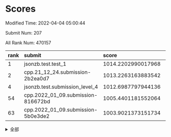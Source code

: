 # Scores

Modified Time: 2022-04-04 05:00:44

Submit Num: 207

All Rank Num: 470157

| rank |               submit               |       score        |       sigma        | pk_num |
| :--- | :--------------------------------- | :----------------- | :----------------- | :----- |
| 1    | jsonzb.test.test_1                 | 1014.2202990017968 | 0.8368147452142148 | 9082   |
| 2    | cpp.21_12_24.submission-2b2ea0d7   | 1013.2263163883542 | 0.8274894311130184 | 9082   |
| 4    | jsonzb.test.submission_level_4     | 1012.6987797944136 | 0.8058083300250118 | 9086   |
| 54   | cpp.2022_01_09.submission-816672bd | 1005.4401181552064 | 0.7199706085995813 | 9087   |
| 63   | cpp.2022_01_09.submission-5b0e3de2 | 1003.9021373151734 | 0.7014997906592587 | 9086   |


<details>
<summary>全部</summary>

| rank |                 submit                 |       score        |       sigma        | pk_num |
| :--- | :------------------------------------- | :----------------- | :----------------- | :----- |
| 1    | jsonzb.test.test_1                     | 1014.2202990017968 | 0.8368147452142148 | 9082   |
| 2    | cpp.21_12_24.submission-2b2ea0d7       | 1013.2263163883542 | 0.8274894311130184 | 9082   |
| 3    | gobigger.level_3.submission_level_3_26 | 1012.9499447061014 | 0.8266167033438248 | 9088   |
| 4    | jsonzb.test.submission_level_4         | 1012.6987797944136 | 0.8058083300250118 | 9086   |
| 5    | gobigger.level_3.submission_level_3_1  | 1011.6342768842203 | 0.7942238989864959 | 9087   |
| 6    | gobigger.level_3.submission_level_3_7  | 1011.1683983667951 | 0.7940000024002638 | 9086   |
| 7    | gobigger.level_3.submission_level_3_45 | 1011.0150480624196 | 0.7807885831149717 | 9084   |
| 8    | gobigger.level_3.submission_level_3_5  | 1010.9274782711582 | 0.781164892090128  | 9087   |
| 9    | gobigger.level_3.submission_level_3_9  | 1010.7234091786771 | 0.7646292642750824 | 9088   |
| 10   | gobigger.level_3.submission_level_3_24 | 1010.7132260057733 | 0.7671837538906604 | 9091   |
| 11   | gobigger.level_3.submission_level_3_48 | 1010.7064134778711 | 0.7612810112840186 | 9086   |
| 12   | gobigger.level_3.submission_level_3_22 | 1010.601791837326  | 0.7711402580353894 | 9084   |
| 13   | gobigger.level_3.submission_level_3_49 | 1010.5349677639879 | 0.7815903953196719 | 9085   |
| 14   | gobigger.level_3.submission_level_3_38 | 1010.4896276417593 | 0.7440599630736906 | 9085   |
| 15   | gobigger.level_3.submission_level_3_37 | 1010.4361557838109 | 0.775864238070199  | 9087   |
| 16   | gobigger.level_3.submission_level_3_3  | 1010.4043649174972 | 0.7833553809939617 | 9088   |
| 17   | gobigger.level_3.submission_level_3_17 | 1010.3800768548597 | 0.7701164653019953 | 9081   |
| 18   | gobigger.level_3.submission_level_3_42 | 1010.2876421748183 | 0.7577753922139236 | 9087   |
| 19   | gobigger.level_3.submission_level_3_23 | 1010.2152470753506 | 0.7606873731438095 | 9087   |
| 20   | gobigger.level_3.submission_level_3_27 | 1010.2087630701342 | 0.7513438996788507 | 9085   |
| 21   | gobigger.level_3.submission_level_3_43 | 1010.1546890592405 | 0.7411614356497491 | 9082   |
| 22   | gobigger.level_3.submission_level_3_14 | 1010.1370298029906 | 0.7429857363380958 | 9084   |
| 23   | gobigger.level_3.submission_level_3_11 | 1010.0877064422191 | 0.7833198504801069 | 9079   |
| 24   | gobigger.level_3.submission_level_3_21 | 1010.0417088770398 | 0.7570817061552392 | 9087   |
| 25   | gobigger.level_3.submission_level_3_46 | 1009.9855560264804 | 0.7678731307281046 | 9086   |
| 26   | gobigger.level_3.submission_level_3_28 | 1009.9542823735193 | 0.7519690683668259 | 9088   |
| 27   | gobigger.level_3.submission_level_3_34 | 1009.953806673596  | 0.7444233873890914 | 9085   |
| 28   | gobigger.level_3.submission_level_3_15 | 1009.9492132881388 | 0.7619588690936301 | 9083   |
| 29   | gobigger.level_3.submission_level_3_25 | 1009.9228310844136 | 0.7723764521457277 | 9084   |
| 30   | gobigger.level_3.submission_level_3_44 | 1009.883133902723  | 0.754275826593072  | 9079   |
| 31   | gobigger.level_3.submission_level_3_20 | 1009.8737145480791 | 0.7657612417073952 | 9085   |
| 32   | gobigger.level_3.submission_level_3_35 | 1009.854044764879  | 0.7811220067777587 | 9081   |
| 33   | gobigger.level_3.submission_level_3_0  | 1009.8025121689376 | 0.7708667422287988 | 9088   |
| 34   | gobigger.level_3.submission_level_3_18 | 1009.7736267687798 | 0.7670021588183055 | 9085   |
| 35   | gobigger.level_3.submission_level_3_33 | 1009.7303499549748 | 0.7621922393046066 | 9085   |
| 36   | gobigger.level_3.submission_level_3_2  | 1009.6596812813907 | 0.7756978431532735 | 9087   |
| 37   | gobigger.level_3.submission_level_3_6  | 1009.6278369298099 | 0.7775452238950228 | 9086   |
| 38   | gobigger.level_3.submission_level_3_12 | 1009.6011708110776 | 0.7498400180624147 | 9084   |
| 39   | gobigger.level_3.submission_level_3_10 | 1009.5486833671831 | 0.7554607939311369 | 9088   |
| 40   | gobigger.level_3.submission_level_3_41 | 1009.5312598515087 | 0.7628506630630985 | 9087   |
| 41   | gobigger.level_3.submission_level_3_40 | 1009.5237447375135 | 0.7463349078001671 | 9082   |
| 42   | gobigger.level_3.submission_level_3_8  | 1009.3410367683911 | 0.7502028754909558 | 9086   |
| 43   | gobigger.level_3.submission_level_3_19 | 1009.3256434580452 | 0.7386697998992517 | 9088   |
| 44   | gobigger.level_3.submission_level_3_4  | 1009.2808586674225 | 0.7443123326065122 | 9084   |
| 45   | gobigger.level_3.submission_level_3_32 | 1009.153217875752  | 0.766992735940744  | 9089   |
| 46   | gobigger.level_3.submission_level_3_31 | 1009.0764539833326 | 0.7521217743937538 | 9084   |
| 47   | gobigger.level_3.submission_level_3_36 | 1009.0022130098185 | 0.7417864347772403 | 9089   |
| 48   | gobigger.level_3.submission_level_3_16 | 1009.0018233367167 | 0.7460180311839644 | 9086   |
| 49   | gobigger.level_3.submission_level_3_13 | 1008.8679244876469 | 0.7592571052320212 | 9088   |
| 50   | gobigger.level_3.submission_level_3_29 | 1008.7975852017805 | 0.7408115562468461 | 9081   |
| 51   | gobigger.level_3.submission_level_3_47 | 1008.7880622972365 | 0.7347038805808255 | 9086   |
| 52   | gobigger.level_3.submission_level_3_39 | 1008.5564323616096 | 0.7475328643657164 | 9085   |
| 53   | gobigger.level_3.submission_level_3_30 | 1007.9835225944616 | 0.7398686198643353 | 9085   |
| 54   | cpp.2022_01_09.submission-816672bd     | 1005.4401181552064 | 0.7199706085995813 | 9087   |
| 55   | gobigger.level_1.submission_level_1_32 | 1004.9710377088664 | 0.7297431046985458 | 9082   |
| 56   | gobigger.level_1.submission_level_1_13 | 1004.7055192939491 | 0.7194718675962042 | 9083   |
| 57   | gobigger.level_1.submission_level_1_15 | 1004.5878813852325 | 0.7230453122028063 | 9090   |
| 58   | gobigger.level_1.submission_level_1_47 | 1004.3247438050213 | 0.7139684777079499 | 9084   |
| 59   | gobigger.level_1.submission_level_1_17 | 1004.2291647822017 | 0.7142369789795415 | 9083   |
| 60   | gobigger.level_1.submission_level_1_40 | 1004.1567637973124 | 0.7363817521598115 | 9084   |
| 61   | gobigger.level_1.submission_level_1_46 | 1004.1087498042383 | 0.7103713483188372 | 9088   |
| 62   | gobigger.level_1.submission_level_1_6  | 1003.9887051778668 | 0.7138313482203872 | 9080   |
| 63   | cpp.2022_01_09.submission-5b0e3de2     | 1003.9021373151734 | 0.7014997906592587 | 9086   |
| 64   | gobigger.level_1.submission_level_1_10 | 1003.8866624175574 | 0.7087850314177201 | 9085   |
| 65   | gobigger.level_1.submission_level_1_34 | 1003.8810475126478 | 0.7195173632909337 | 9090   |
| 66   | gobigger.level_1.submission_level_1_11 | 1003.8616220728469 | 0.7088925833886306 | 9089   |
| 67   | gobigger.level_1.submission_level_1_21 | 1003.8254483068321 | 0.7193789975325604 | 9092   |
| 68   | gobigger.level_1.submission_level_1_42 | 1003.8017684151296 | 0.711666846152596  | 9086   |
| 69   | gobigger.level_1.submission_level_1_8  | 1003.7714637328278 | 0.7128691059409223 | 9086   |
| 70   | gobigger.level_1.submission_level_1_29 | 1003.6901600842315 | 0.7083275117397492 | 9089   |
| 71   | gobigger.level_1.submission_level_1_25 | 1003.6500747611536 | 0.708743949849552  | 9085   |
| 72   | gobigger.level_1.submission_level_1_2  | 1003.6244609285279 | 0.7113513245404609 | 9082   |
| 73   | gobigger.level_1.submission_level_1_24 | 1003.620247830378  | 0.7178437220065508 | 9082   |
| 74   | gobigger.level_1.submission_level_1_1  | 1003.6201286869432 | 0.7022152716390088 | 9087   |
| 75   | gobigger.level_1.submission_level_1_41 | 1003.5860888857927 | 0.7290077525986095 | 9082   |
| 76   | gobigger.level_1.submission_level_1_39 | 1003.520055478181  | 0.7122316520881696 | 9083   |
| 77   | gobigger.level_1.submission_level_1_4  | 1003.4744337708331 | 0.709606797368116  | 9084   |
| 78   | gobigger.level_1.submission_level_1_43 | 1003.4390996442353 | 0.7125639334135634 | 9085   |
| 79   | gobigger.level_1.submission_level_1_31 | 1003.4229813355221 | 0.7219723572134253 | 9086   |
| 80   | gobigger.level_1.submission_level_1_36 | 1003.3909176891046 | 0.718367033191562  | 9086   |
| 81   | gobigger.level_1.submission_level_1_14 | 1003.3571843963317 | 0.7100381704343924 | 9086   |
| 82   | gobigger.level_1.submission_level_1_44 | 1003.3500031899056 | 0.7179339279926207 | 9084   |
| 83   | gobigger.level_1.submission_level_1_30 | 1003.3498557760814 | 0.7159477650831475 | 9087   |
| 84   | gobigger.level_1.submission_level_1_35 | 1003.3366504260837 | 0.7137184646325977 | 9090   |
| 85   | gobigger.level_1.submission_level_1_37 | 1003.2613782559713 | 0.7164883471865321 | 9088   |
| 86   | gobigger.level_1.submission_level_1_48 | 1003.2447837528072 | 0.7127743338986121 | 9086   |
| 87   | gobigger.level_1.submission_level_1_0  | 1003.2080299582746 | 0.7166859272510961 | 9088   |
| 88   | gobigger.level_1.submission_level_1_20 | 1003.1788881800285 | 0.7188462864270276 | 9081   |
| 89   | gobigger.level_1.submission_level_1_22 | 1003.1131731728775 | 0.7216903653817666 | 9087   |
| 90   | gobigger.level_1.submission_level_1_28 | 1003.0554153336992 | 0.7174604929916476 | 9087   |
| 91   | gobigger.level_1.submission_level_1_3  | 1003.0508360371609 | 0.7204550445970097 | 9088   |
| 92   | gobigger.level_1.submission_level_1_7  | 1003.0497824930836 | 0.7074135178106724 | 9085   |
| 93   | gobigger.level_1.submission_level_1_38 | 1003.0478653724622 | 0.7130157951226328 | 9088   |
| 94   | gobigger.level_1.submission_level_1_26 | 1002.7270200987757 | 0.7109687958161173 | 9084   |
| 95   | gobigger.level_1.submission_level_1_19 | 1002.6164992775866 | 0.7128262201708734 | 9083   |
| 96   | gobigger.level_1.submission_level_1_18 | 1002.5816077435993 | 0.7062581712107638 | 9088   |
| 97   | gobigger.level_1.submission_level_1_33 | 1002.565409917107  | 0.7146851877694862 | 9082   |
| 98   | gobigger.level_1.submission_level_1_27 | 1002.5441961896879 | 0.7191830478825774 | 9087   |
| 99   | gobigger.level_1.submission_level_1_49 | 1002.5087533429753 | 0.7108060149303695 | 9090   |
| 100  | gobigger.level_1.submission_level_1_12 | 1002.3326907360496 | 0.7123112405950212 | 9085   |
| 101  | gobigger.level_1.submission_level_1_5  | 1002.3165272899978 | 0.7148397968276182 | 9087   |
| 102  | gobigger.level_1.submission_level_1_16 | 1002.2355810962487 | 0.7017029234895191 | 9079   |
| 103  | gobigger.level_1.submission_level_1_45 | 1001.8735537925087 | 0.7153568100673471 | 9085   |
| 104  | gobigger.level_1.submission_level_1_23 | 1001.5321319354983 | 0.7136856964373164 | 9087   |
| 105  | gobigger.level_1.submission_level_1_9  | 1001.1022128670089 | 0.70553527775555   | 9083   |
| 106  | gobigger.random.submission_random_31   | 997.233322366798   | 0.7075696649251425 | 9088   |
| 107  | gobigger.random.submission_random_26   | 997.2203532964398  | 0.6981460638883096 | 9083   |
| 108  | gobigger.random.submission_random_22   | 997.1539165406251  | 0.7045753089510473 | 9088   |
| 109  | gobigger.random.submission_random_24   | 996.9755815244054  | 0.7143403925271895 | 9084   |
| 110  | gobigger.random.submission_random_9    | 996.8797340667497  | 0.6990674692013795 | 9080   |
| 111  | gobigger.random.submission_random_16   | 996.7517559069482  | 0.7026265748095771 | 9081   |
| 112  | gobigger.random.submission_random_25   | 996.7143894091334  | 0.7196274925394872 | 9093   |
| 113  | gobigger.random.submission_random_12   | 996.6619767796166  | 0.7071590506994793 | 9088   |
| 114  | gobigger.random.submission_random_14   | 996.6001943614161  | 0.7150529210860288 | 9086   |
| 115  | gobigger.random.submission_random_42   | 996.5968584506414  | 0.7037395384420058 | 9085   |
| 116  | gobigger.random.submission_random_3    | 996.5733398207126  | 0.7177340869567016 | 9083   |
| 117  | gobigger.random.submission_random_8    | 996.5249806259053  | 0.7290547687337655 | 9078   |
| 118  | gobigger.random.submission_random_47   | 996.4953171742936  | 0.7250806897804194 | 9087   |
| 119  | gobigger.random.submission_random_30   | 996.4535402606849  | 0.7043587726175234 | 9083   |
| 120  | gobigger.random.submission_random_33   | 996.3609173907395  | 0.716525992451205  | 9082   |
| 121  | gobigger.random.submission_random_43   | 996.3439763606599  | 0.7086204031573867 | 9086   |
| 122  | gobigger.random.submission_random_2    | 996.3412531878469  | 0.7155925196867436 | 9087   |
| 123  | gobigger.random.submission_random_5    | 996.293604184216   | 0.7044455987563177 | 9079   |
| 124  | gobigger.random.submission_random_32   | 996.2662143879835  | 0.7118402049498306 | 9085   |
| 125  | gobigger.random.submission_random_28   | 996.2252198298874  | 0.7137874076213292 | 9084   |
| 126  | gobigger.random.submission_random_34   | 996.1165335986926  | 0.7045394954441606 | 9085   |
| 127  | gobigger.random.submission_random_21   | 996.1072000138945  | 0.71948966015798   | 9087   |
| 128  | gobigger.random.submission_random_13   | 996.0894488902936  | 0.6923558579428376 | 9086   |
| 129  | gobigger.random.submission_random_1    | 996.0836190356334  | 0.7151292523859762 | 9083   |
| 130  | gobigger.random.submission_random_41   | 996.0807333309945  | 0.7234252768179473 | 9082   |
| 131  | gobigger.random.submission_random_46   | 996.0665825545007  | 0.7126284346467892 | 9091   |
| 132  | gobigger.random.submission_random_23   | 996.047632268446   | 0.7059026448666109 | 9088   |
| 133  | gobigger.random.submission_random_27   | 995.9791641202152  | 0.7200590779156695 | 9082   |
| 134  | gobigger.random.submission_random_36   | 995.9709900028358  | 0.7172381844855049 | 9086   |
| 135  | gobigger.random.submission_random_45   | 995.9402077083016  | 0.7166317862207279 | 9088   |
| 136  | gobigger.random.submission_random_0    | 995.8210193311579  | 0.7209394588493446 | 9085   |
| 137  | gobigger.random.submission_random_49   | 995.7842194918018  | 0.7181490490248478 | 9085   |
| 138  | gobigger.random.submission_random_11   | 995.7784949032815  | 0.6941510758482199 | 9081   |
| 139  | gobigger.random.submission_random_44   | 995.7448311148804  | 0.7203844370637482 | 9082   |
| 140  | gobigger.random.submission_random_15   | 995.7059208014635  | 0.7261210286476117 | 9088   |
| 141  | gobigger.random.submission_random_37   | 995.6134164798536  | 0.7342455243501484 | 9083   |
| 142  | gobigger.random.submission_random_6    | 995.5744788423544  | 0.7129340463366054 | 9083   |
| 143  | gobigger.random.submission_random_39   | 995.538007097882   | 0.7080244188696485 | 9086   |
| 144  | gobigger.random.submission_random_19   | 995.5166127638221  | 0.7133823439694655 | 9081   |
| 145  | gobigger.random.submission_random_7    | 995.412505108923   | 0.7194160414749091 | 9084   |
| 146  | gobigger.random.submission_random_10   | 995.3765727725292  | 0.6977440823269851 | 9084   |
| 147  | gobigger.random.submission_random_18   | 995.2751473232398  | 0.7152235176544117 | 9086   |
| 148  | gobigger.random.submission_random_17   | 995.2173607605256  | 0.7180934676309159 | 9086   |
| 149  | gobigger.random.submission_random_4    | 995.1232214482029  | 0.7205551965819499 | 9083   |
| 150  | gobigger.random.submission_random_48   | 995.0384455128058  | 0.706938257247275  | 9084   |
| 151  | gobigger.random.submission_random_20   | 994.9795215330784  | 0.7086282856074261 | 9085   |
| 152  | gobigger.random.submission_random_35   | 994.8541593512788  | 0.7201957887938447 | 9082   |
| 153  | gobigger.random.submission_random_29   | 994.7649730975301  | 0.7283112787956515 | 9085   |
| 154  | gobigger.random.submission_random_38   | 994.6662688005584  | 0.7337223009769762 | 9079   |
| 155  | gobigger.level_2.submission_level_2_26 | 994.3514781335192  | 0.7238795132397017 | 9079   |
| 156  | gobigger.random.submission_random_40   | 994.2959923021054  | 0.7093404319384157 | 9087   |
| 157  | gobigger.level_2.submission_level_2_25 | 994.1964014520547  | 0.7128088982464644 | 9083   |
| 158  | gobigger.level_2.submission_level_2_20 | 994.0886806129703  | 0.7217513620234015 | 9077   |
| 159  | gobigger.level_2.submission_level_2_40 | 993.8744257104474  | 0.7406690940900469 | 9086   |
| 160  | gobigger.level_2.submission_level_2_45 | 993.5513594501926  | 0.7422524850895971 | 9089   |
| 161  | gobigger.level_2.submission_level_2_42 | 993.3393743897892  | 0.7287961689513319 | 9085   |
| 162  | gobigger.level_2.submission_level_2_30 | 993.1829108248079  | 0.727267599260567  | 9080   |
| 163  | gobigger.level_2.submission_level_2_2  | 992.9686330149391  | 0.727862029743446  | 9092   |
| 164  | gobigger.level_2.submission_level_2_13 | 992.9140031078485  | 0.7364461876791198 | 9084   |
| 165  | gobigger.level_2.submission_level_2_12 | 992.9058333405842  | 0.7442337534024132 | 9086   |
| 166  | gobigger.level_2.submission_level_2_5  | 992.839754505353   | 0.7609488342899732 | 9084   |
| 167  | gobigger.level_2.submission_level_2_37 | 992.772941501287   | 0.7382936185909867 | 9083   |
| 168  | gobigger.level_2.submission_level_2_16 | 992.7673619929499  | 0.7393012654819463 | 9083   |
| 169  | gobigger.level_2.submission_level_2_23 | 992.7588405092097  | 0.7446344973770936 | 9085   |
| 170  | gobigger.level_2.submission_level_2_10 | 992.7449430897035  | 0.7289446546899072 | 9082   |
| 171  | gobigger.level_2.submission_level_2_17 | 992.7005848694901  | 0.7535460958843206 | 9089   |
| 172  | gobigger.level_2.submission_level_2_4  | 992.5690576438964  | 0.7373623882815002 | 9082   |
| 173  | gobigger.level_2.submission_level_2_31 | 992.5641189783703  | 0.7352643452374868 | 9091   |
| 174  | gobigger.level_2.submission_level_2_43 | 992.5144354065458  | 0.7374918130663536 | 9085   |
| 175  | gobigger.level_2.submission_level_2_35 | 992.4782478543043  | 0.7337571350288775 | 9084   |
| 176  | gobigger.level_2.submission_level_2_1  | 992.4601355289742  | 0.750714423915123  | 9090   |
| 177  | gobigger.level_2.submission_level_2_0  | 992.4310913534994  | 0.7599860557000596 | 9086   |
| 178  | gobigger.level_2.submission_level_2_46 | 992.4138143148475  | 0.7538519846329098 | 9088   |
| 179  | gobigger.level_2.submission_level_2_49 | 992.3609147402622  | 0.7433899743457962 | 9083   |
| 180  | gobigger.level_2.submission_level_2_41 | 992.1159168044794  | 0.7241675232090722 | 9085   |
| 181  | gobigger.level_2.submission_level_2_24 | 992.1035698981331  | 0.7467526994916194 | 9088   |
| 182  | gobigger.level_2.submission_level_2_32 | 992.0695167411895  | 0.7597605194343692 | 9086   |
| 183  | gobigger.level_2.submission_level_2_6  | 992.0198318568854  | 0.7421148768713702 | 9088   |
| 184  | gobigger.level_2.submission_level_2_47 | 991.9704019874378  | 0.7384723727987944 | 9086   |
| 185  | gobigger.level_2.submission_level_2_48 | 991.9111101942813  | 0.7400810147654072 | 9086   |
| 186  | gobigger.level_2.submission_level_2_19 | 991.812559600074   | 0.7368485974976595 | 9088   |
| 187  | gobigger.level_2.submission_level_2_29 | 991.797503195717   | 0.7391975716210296 | 9081   |
| 188  | gobigger.level_2.submission_level_2_33 | 991.7825766207792  | 0.7403677288983601 | 9085   |
| 189  | gobigger.level_2.submission_level_2_27 | 991.7384190633759  | 0.7583166566923785 | 9085   |
| 190  | gobigger.level_2.submission_level_2_18 | 991.7090369775324  | 0.746848385112465  | 9086   |
| 191  | gobigger.level_2.submission_level_2_39 | 991.6763970840003  | 0.7568116709528379 | 9090   |
| 192  | gobigger.level_2.submission_level_2_34 | 991.6670301560243  | 0.7513487878944233 | 9082   |
| 193  | gobigger.level_2.submission_level_2_28 | 991.6072423463728  | 0.7594121256703467 | 9086   |
| 194  | gobigger.level_2.submission_level_2_22 | 991.5799629631213  | 0.7422568950463744 | 9087   |
| 195  | gobigger.level_2.submission_level_2_21 | 991.5125109559101  | 0.7438888840947029 | 9089   |
| 196  | gobigger.level_2.submission_level_2_14 | 991.5007058112216  | 0.7450621784582493 | 9086   |
| 197  | gobigger.level_2.submission_level_2_44 | 991.4630418609091  | 0.7400273000299767 | 9085   |
| 198  | gobigger.level_2.submission_level_2_3  | 991.3388936252807  | 0.7447321439660545 | 9082   |
| 199  | gobigger.level_2.submission_level_2_15 | 991.2434077862453  | 0.7509087499401167 | 9086   |
| 200  | gobigger.level_2.submission_level_2_7  | 990.9568735159398  | 0.7475412787490021 | 9090   |
| 201  | gobigger.level_2.submission_level_2_8  | 990.8981077772974  | 0.757644101087736  | 9083   |
| 202  | gobigger.level_2.submission_level_2_38 | 990.7871976547183  | 0.7553969449354186 | 9082   |
| 203  | gobigger.level_2.submission_level_2_9  | 990.6968107457668  | 0.7558662778545938 | 9086   |
| 204  | gobigger.level_2.submission_level_2_36 | 990.4198182015724  | 0.7616246986655861 | 9083   |
| 205  | gobigger.level_2.submission_level_2_11 | 989.4523342673969  | 0.769065058569546  | 9083   |
| 206  | gobigger.none.submission_none_1        | 978.7790387445184  | 1.219407878303338  | 9086   |
| 207  | gobigger.none.submission_none_0        | 975.5245533452681  | 1.3995973269134956 | 9085   |

</details>